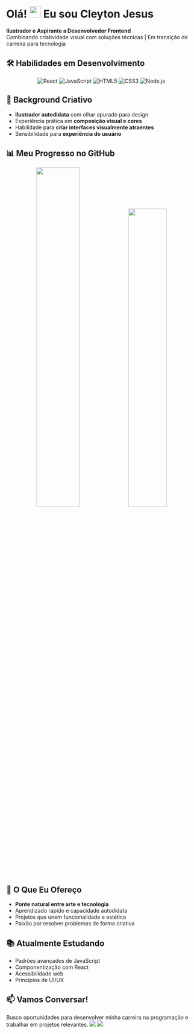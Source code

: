 # Olá! <img src="https://user-images.githubusercontent.com/72663882/171687151-bb31c996-c9d2-49c8-b593-734946893b23.gif" width="30px"/> Eu sou Cleyton Jesus

**Ilustrador e Aspirante a Desenvolvedor Frontend**  
Combinando criatividade visual com soluções técnicas | Em transição de carreira para tecnologia

## 🛠 Habilidades em Desenvolvimento

<div align="center" style="margin: 15px 0;">
  <img src="https://img.shields.io/badge/React-61DAFB?style=for-the-badge&logo=react&logoColor=white" alt="React"/>
  <img src="https://img.shields.io/badge/JavaScript-F7DF1E?style=for-the-badge&logo=javascript&logoColor=black" alt="JavaScript"/>
  <img src="https://img.shields.io/badge/HTML5-E34F26?style=for-the-badge&logo=html5&logoColor=white" alt="HTML5"/>
  <img src="https://img.shields.io/badge/CSS3-1572B6?style=for-the-badge&logo=css3&logoColor=white" alt="CSS3"/>
  <img src="https://img.shields.io/badge/Node.js-339933?style=for-the-badge&logo=nodedotjs&logoColor=white" alt="Node.js"/>
</div>

## 🎨 Background Criativo
- **Ilustrador autodidata** com olhar apurado para design
- Experiência prática em **composição visual e cores**
- Habilidade para **criar interfaces visualmente atraentes**
- Sensibilidade para **experiência do usuário**

## 📊 Meu Progresso no GitHub

<div align="center">
  <img src="https://github-readme-stats.vercel.app/api?username=cleytonjesus07&show_icons=true&locale=pt-br&count_private=true&theme=default&hide_border=true" width="48%"/>
  <img src="https://github-readme-stats.vercel.app/api/top-langs/?username=cleytonjesus07&layout=compact&locale=pt-br&theme=default&hide_border=true" width="45%"/>
</div>

## 🌟 O Que Eu Ofereço
- **Ponte natural entre arte e tecnologia**
- Aprendizado rápido e capacidade autodidata
- Projetos que unem funcionalidade e estética
- Paixão por resolver problemas de forma criativa

## 📚 Atualmente Estudando
- Padrões avançados de JavaScript
- Componentização com React
- Acessibilidade web
- Princípios de UI/UX

## 📫 Vamos Conversar!
Busco oportunidades para desenvolver minha carreira na programação e trabalhar em projetos relevantes.
[<img src="https://img.shields.io/badge/LinkedIn-0077B5?style=for-the-badge&logo=linkedin&logoColor=white"/>](https://www.linkedin.com/in/cleytonjesus07/)
[<img src="https://img.shields.io/badge/Gmail-D14836?style=for-the-badge&logo=gmail&logoColor=white"/>](mailto:cleytonjesus007@gmail.com) 
